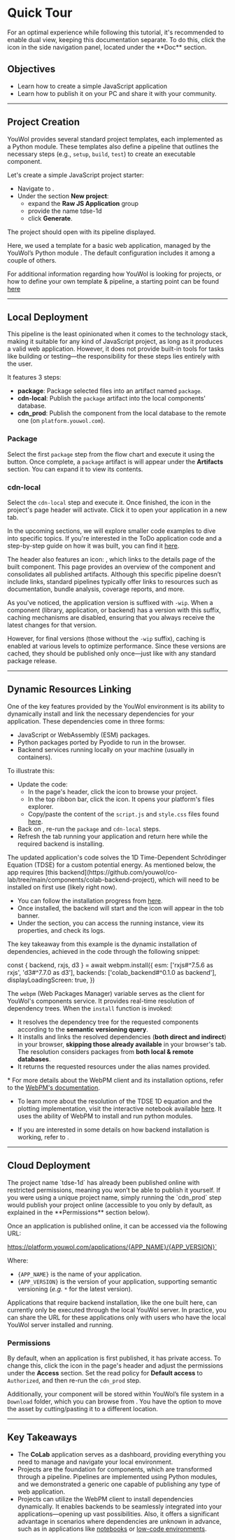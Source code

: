 # Quick Tour

<note level='hint'>
For an optimal experience while following this tutorial, it's recommended to enable dual view, keeping this 
documentation separate. 
To do this, click the <i class="fas fa-object-ungroup"></i> icon in the side navigation panel, 
located under the <i class="fas fa-book px-1"></i> **Doc** section.
</note>

## Objectives

*  Learn how to create a simple JavaScript application
*  Learn how to publish it on your PC and share it with your community.

---

## Project Creation

YouWol provides several standard project templates, each implemented as a Python module. These templates also define a 
pipeline that outlines the necessary steps (e.g., `setup`, `build`, `test`) to create an executable component.

Let's create a simple JavaScript project starter:

*  Navigate to <navNode target="Projects"></navNode>.
*  Under the section **New project**:
   *  expand the **Raw JS Application** group
   *  provide the name <copyClipboard>tdse-1d</copyClipboard>
   *  click **Generate**.

The project should open with its pipeline displayed.


<expandable title="Additional info" icon="fas fa-question-circle text-success">
Here, we used a template for a basic web application, managed by the YouWol’s Python module 
<apiLink target="pipeline_raw_app"></apiLink>.
The default configuration includes it among a couple of others.

For additional information regarding how YouWol is looking for projects, or how to define your own template & pipeline,
a starting point can be found [here](@nav/doc/how-to/config/projects)
</expandable>

---

## Local Deployment

This pipeline is the least opinionated when it comes to the technology stack, making it suitable for any kind of
JavaScript project, as long as it produces a valid web application.
However, it does not provide built-in tools for tasks like building or testing—the responsibility for these steps lies
entirely with the user.

It features 3 steps:
*  **package**: Package selected files into an artifact named `package`.
*  **cdn-local**: Publish the `package` artifact into the local components' database.
*  **cdn_prod**: Publish the component from the local database to the remote one (on `platform.youwol.com`).

### Package

Select the first `package` step from the flow chart and execute it using the <i class='fas fa-play text-success'></i>
button.
Once complete, a `package` artifact is will appear under the **Artifacts** section.
You can expand it to view its contents.

### cdn-local

Select the `cdn-local` step and execute it. Once finished, the <i class='fas fa-play text-primary'></i> icon in the
project's page header will activate. Click it to open your application in a new tab.

<note level="hint" label="✨ Congratulations! You've successfully deployed a ToDo application ✨">
In the upcoming sections, we will explore smaller code examples to dive into specific topics. 
If you're interested in the ToDo application code and a step-by-step guide on how it was built,
you can find it <a href="/applications/@youwol/rx-vdom-doc/latest?nav=/tutorials" target="_blank">here</a>.
</note>

The header also features an icon: <i class='fas fa-microchip text-primary'></i>, which links to the details page of 
the built component. This page provides an overview of the component and consolidates all published artifacts.
Although this specific pipeline doesn’t include links, standard pipelines typically offer links to resources such as 
documentation, bundle analysis, coverage reports, and more.

<expandable title="About Work In Progress (wip)" icon="fas fa-question-circle text-success">

As you've noticed, the application version is suffixed with `-wip`. 
When a component (library, application, or backend) has a version with this suffix, caching mechanisms are disabled,
ensuring that you always receive the latest changes for that version.

However, for final versions (those without the `-wip` suffix), caching is enabled at various levels to optimize 
performance. Since these versions are cached, they should be published only once—just like with any standard package 
release.
</expandable>

---

## Dynamic Resources Linking

One of the key features provided by the YouWol environment is its ability to dynamically install and link the necessary
dependencies for your application. These dependencies come in three forms: 
*  JavaScript or WebAssembly (ESM) packages.
*  Python packages ported by Pyodide to run in the browser. 
*  Backend services running locally on your machine (usually in containers). 

To illustrate this:
*  Update the code:
    *  In the <projectNav project="tdse-1d"></projectNav> page's header, 
       click the <i class='fas fa-laptop text-primary'></i> icon to browse your project.
    *  In the top ribbon bar, click the <i class='fas fa-folder-open text-primary'></i> icon. 
       It opens your platform's files explorer.
    *  Copy/paste the content of the `script.js` and `style.css` files found 
     <a target="_blank" href="https://github.com/youwol/co-lab/tree/main/components/tdse-1d/src">here</a>.
*  Back on <projectNav project="tdse-1d"></projectNav>, re-run the `package` and `cdn-local` steps.
*  Refresh the tab running your application and return here while the required backend is installing.

<note level="hint" label="TDSE-1D">
The updated application's code solves the 1D Time-Dependent Schrödinger Equation (TDSE) for a custom potential energy. 
As mentioned below, the app requires 
[this backend](https://github.com/youwol/co-lab/tree/main/components/colab-backend-project), which will need to be 
installed on first use (likely right now).

*  You can follow the installation progress from <a href="@nav/components/backends/Y29sYWJfYmFja2VuZA==">here</a>.
*  Once installed, the backend will start and the <i class='fas fa-network-wired text-primary'></i> icon will appear
   in the tob banner.
*  Under the <navNode target="Backends"></navNode> section, you can access the running instance, 
   view its properties, and check its logs.
</note>

The key takeaway from this example is the dynamic installation of dependencies, achieved in the code through the 
following snippet:

<code-snippet language='javascript'>
const { backend, rxjs, d3 } = await webpm.install({
    esm: ['rxjs#^7.5.6 as rxjs', 'd3#^7.7.0 as d3'],
    backends: ['colab_backend#^0.1.0 as backend'],
    displayLoadingScreen: true,
})
</code-snippet>

The `webpm` (Web Packages Manager) variable serves as the client for YouWol's components service. 
It provides real-time resolution of dependency trees. When the `install` function is invoked:
*  It resolves the dependency tree for the requested components according to the **semantic versioning query**.
*  It installs and links the resolved dependencies (**both direct and indirect**) in your browser,
   **skipping those already available** in your browser's tab.
   The resolution considers packages from **both local & remote databases**.
*  It returns the requested resources under the alias names provided.


<expandable title="Additional info" icon="fas fa-question-circle text-success">
*  For more details about the WebPM client and its installation options, refer to the
<a target="_blank" href="/applications/@youwol/webpm-client-doc/latest?nav=/">WebPM's documentation</a>.

*  To learn more about the resolution of the TDSE 1D equation and the plotting implementation, visit the interactive
   notebook available 
   <a target="_blank" href="/applications/@youwol/gallery/latest?nav=/sciences/tdse-1d">here</a>.
   It uses the ability of WebPM to install and run python modules. 

*  If you are interested in some details on how backend installation is working, refer to
   <apiLink target="Backends"></apiLink>.
</expandable>

---

## Cloud Deployment

<note level="warning" label="Important">
 The project name `tdse-1d` has already been published online with restricted permissions, 
meaning you won’t be able to publish it yourself. If you were using a unique project name, simply running the 
`cdn_prod` step would publish your project online (accessible to you only by default, as explained in
the **Permissions** section below). 
</note>

Once an application is published online,  it can be accessed via the following URL:

https://platform.youwol.com/applications/{APP_NAME}/{APP_VERSION}`

Where:
*  `{APP_NAME}` is the name of your application.
*  `{APP_VERSION}` is the version of your application, supporting semantic versioning (*e.g.* `*` for the latest 
    version). 

<note level="warning">
Applications that require backend installation, like the one built here, can currently only be executed through the
local YouWol server. In practice, you can share the URL for these applications only with users who have the local YouWol
server installed and running.
</note>

### Permissions

By default, when an application is first published, it has private access. 
To change this, click the <i class="fas fa-folder text-primary"></i> icon in the
<projectNav project="tdse-1d"></projectNav> page's header and adjust 
the permissions under the **Access** section. Set the read policy for **Default access** to `Authorized`,
and then re-run the `cdn_prod` step.

Additionally, your component will be stored within YouWol’s file system in a `Download` folder, 
which you can browse from <defaultUserDrive target="download"></defaultUserDrive>. 
You have the option to move the asset by cutting/pasting it to a different location.

---

## Key Takeaways

*  The **CoLab** application serves as a dashboard, providing everything you need to manage and navigate your 
   local environment.
*  Projects are the foundation for components, which are transformed through a pipeline. 
   Pipelines are implemented using Python modules, and we demonstrated a generic one capable of publishing any type
   of web application.
*  Projects can utilize the WebPM client to install dependencies dynamically. It enables backends to 
   be seamlessly integrated into your applications—opening up vast possibilities. Also, it offers a significant 
   advantage in scenarios where dependencies are unknown in advance, such as in applications like
   <a href="/applications/@youwol/mkdocs-ts-doc/latest?nav=/tutorials/notebook" target="_blank">notebooks</a> or 
   <a href="/applications/@youwol/gallery/latest?nav=/vs-flow" target="_blank">low-code environments</a>.
